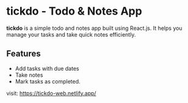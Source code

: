 # tickdo - Todo & Notes App

**tickdo** is a simple todo and notes app built using React.js. It helps you manage your tasks and take quick notes efficiently.

## Features

- Add tasks with due dates
- Take notes
- Mark tasks as completed.

visit: https://tickdo-web.netlify.app/